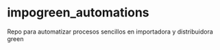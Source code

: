 # impogreen_automations
Repo para automatizar procesos sencillos en importadora y distribuidora green
